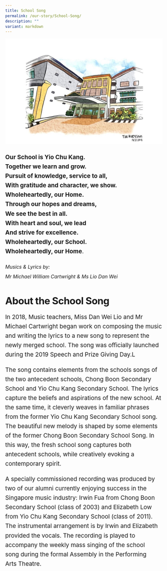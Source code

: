 ```yaml
---
title: School Song
permalink: /our-story/School-Song/
description: ""
variant: markdown
---
```

<div class="yck-component">

 <img class="school-image" alt="School Image" src="/images/Our%20Story/School%20Song/S1.jpg">
        <p>
            <strong>Our School is Yio Chu Kang.</strong><br>
            <strong>Together we learn and grow.</strong><br>
            <strong>Pursuit of knowledge, service to all,</strong><br>
            <strong>With gratitude and character, we show.</strong><br>
            <strong>Wholeheartedly, our Home.</strong><br>
            <strong>Through our hopes and dreams,</strong><br>
            <strong>We see the best in all.</strong><br>
            <strong>With heart and soul, we lead</strong><br>
            <strong>And strive for excellence.</strong><br>
            <strong>Wholeheartedly, our School.</strong><br>
            <strong>Wholeheartedly, our Home</strong>.
        </p>

  

<small><i>Musics &amp; Lyrics by:  
	Mr Michael William Cartwright &amp; Ms Lio Dan Wei</i>
</small>
</div>

<div class="yck-component">

<h3>About the School Song</h3>


<p>In 2018, Music teachers, Miss Dan Wei Lio and Mr Michael Cartwright began work on composing the music and writing the lyrics to a new song to represent the newly merged school. The song was officially launched during the 2019 Speech and Prize Giving Day.L</p>

<p>The song contains elements from the schools songs of the two antecedent schools, Chong Boon Secondary School and Yio Chu Kang Secondary School. The lyrics capture the beliefs and aspirations of the new school. At the same time, it cleverly weaves in familiar phrases from the former Yio Chu Kang Secondary School song. The beautiful new melody is shaped by some elements of the former Chong Boon Secondary School Song. In this way, the fresh school song captures both antecedent schools, while creatively evoking a contemporary spirit.</p>

<p>A specially commissioned recording was produced by two of our alumni currently enjoying success in the Singapore music industry: Irwin Fua from Chong Boon Secondary School (class of 2003) and Elizabeth Low from Yio Chu Kang Secondary School (class of 2011). The instrumental arrangement is by Irwin and Elizabeth provided the vocals. The recording is played to accompany the weekly mass singing of the school song during the formal Assembly in the Performing Arts Theatre.</p>
	
</div>

<style>
	:root {
    --yck-text-line-height: 1.6em;
    --yck-heading-line-height: 1.2em;
    --yck-heading-letter-spacing: -0.02em;
    --yck-spacing-unit: 1em;

  --yck-step--2: clamp(0.7901rem, 0.763rem + 0.1355vw, 0.8681rem);
  --yck-step--1: clamp(0.8889rem, 0.8357rem + 0.2657vw, 1.0417rem);
  --yck-step-0: clamp(1rem, 0.913rem + 0.4348vw, 1.25rem);
  --yck-step-1: clamp(1.125rem, 0.9946rem + 0.6522vw, 1.5rem);
  --yck-step-2: clamp(1.2656rem, 1.0798rem + 0.9293vw, 1.8rem);
  --yck-step-3: clamp(1.4238rem, 1.1678rem + 1.2803vw, 2.16rem);
  --yck-step-4: clamp(1.6018rem, 1.2574rem + 1.7221vw, 2.592rem);
  --yck-step-5: clamp(1.802rem, 1.3469rem + 2.2754vw, 3.1104rem);

   --space-s-xl: clamp(1rem, 0.2143rem + 3.9286vw, 3.75rem);
    interpolate-size: allow-keywords;
}

.yck-component {
    line-height: var(--yck-text-line-height);
    letter-spacing: normal;
    font-size: var(--yck-step-0);
    margin-bottom: var(--yck-spacing-unit);
}

.yck-component h1,
.yck-component h2,
.yck-component h3,
.yck-component h4,
.yck-component h5,
.yck-component h6,
.yck-component p {
    overflow-wrap: break-word;
}

.yck-component h1,
.yck-component h2,
.yck-component h3,
.yck-component h4,
.yck-component h5,
.yck-component h6 {
    text-wrap: balance;
}

.yck-component p,
.yck-component ol,
.yck-component ul {
    text-wrap: pretty;
    margin-bottom: var(--yck-spacing-unit);
}

.yck-component p:last-child,
.yck-component ul li:last-child,
.yck-component ol li:last-child {
    margin-bottom: calc(var(--yck-space-s-xl)*1.2);
}

.yck-component .yck-h1,
.yck-component h1 {
    font-size: var(--yck-step-5);
    margin-bottom: var(--yck-space-s-xl);
    line-height: var(--yck-heading-line-height);
    letter-spacing: var(--yck-heading-letter-spacing);
}

.yck-component .yck-h2,
.yck-component h2 {
    font-size: var(--yck-step-4);
    margin-bottom: calc(var(--yck-space-s-xl) * 0.8);
    line-height: var(--yck-heading-line-height);
    letter-spacing: var(--yck-heading-letter-spacing);
}

.yck-component .yck-h3,
.yck-component h3 {
    font-size: var(--yck-step-3);
    margin-bottom: calc(var(--yck-space-s-xl) * 0.6);
    line-height: var(--yck-heading-line-height);
    letter-spacing: var(--yck-heading-letter-spacing);
}

.yck-component .yck-h4,
.yck-component h4 {
    font-size: var(--yck-step-2);
    margin-bottom: calc(var(--yck-space-s-xl) * 0.4);
    text-transform: capitalize;
    line-height: var(--yck-heading-line-height);
    letter-spacing: var(--yck-heading-letter-spacing);
}

.yck-component .yck-h5,
.yck-component h5 {
    font-size: var(--yck-step-1);
    margin-bottom: calc(var(--yck-space-s-xl) * 0.3);
    text-transform: uppercase;
    line-height: var(--yck-heading-line-height);
    letter-spacing: var(--yck-heading-letter-spacing);
}

.yck-component .yck-h6,
.yck-component h6 {
    font-size: var(--yck-step-0);
    margin-bottom: calc(var(--yck-spacing-unit) * 0.2);
    text-transform: uppercase;
    line-height: var(--yck-heading-line-height);
    letter-spacing: var(--yck-heading-letter-spacing);
}
	
</style>